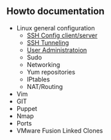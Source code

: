 Howto documentation
---

   - Linux general configuration
      - [SSH Config client/server](https://github.com/pjmartin/testrepo/blob/master/linux.md#ssh-config)
      - [SSH Tunneling](https://github.com/pjmartin/howto/blob/master/linux.md#ssh-tunneling)
      - [User Administratoion](https://github.com/pjmartin/testrepo/blob/master/linux.md#user-administratoion)
      - Sudo
      - Networking
      - Yum repositories
      - IPtables
      - NAT/Routing
   - Vim
   - GIT
   - Puppet
   - Nmap
   - Ports
   - VMware Fusion Linked Clones

